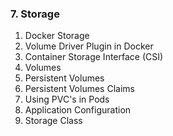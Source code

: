 ### 7. Storage
1. Docker Storage
2. Volume Driver Plugin in Docker
3. Container Storage Interface (CSI)
4. Volumes
5. Persistent Volumes
6. Persistent Volumes Claims
7. Using PVC's in Pods
8. Application Configuration
9. Storage Class